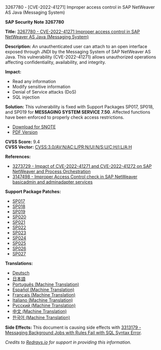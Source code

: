 3267780 - [CVE-2022-41271] Improper access control in SAP NetWeaver AS Java (Messaging System)

**SAP Security Note 3267780**

**Title:** [3267780 - CVE-2022-41271 Improper access control in SAP NetWeaver AS Java (Messaging System)](https://me.sap.com/notes/0003267780/E)

**Description:**
An unauthenticated user can attach to an open interface exposed through JNDI by the Messaging System of SAP NetWeaver AS Java. This vulnerability (CVE-2022-41271) allows unauthorized operations affecting confidentiality, availability, and integrity.

**Impact:**
- Read any information
- Modify sensitive information
- Denial of Service attacks (DoS)
- SQL injection

**Solution:**
This vulnerability is fixed with Support Packages SP017, SP018, and SP019 for **MESSAGING SYSTEM SERVICE 7.50**. Affected functions have been enforced to properly check access restrictions.

- [Download for SNOTE](https://notesdownloads.sap.com/note/0040000001686302022)
- [PDF Version](https://me.sap.com/sap/support/sfm/notes/print/0003267780?language=en-US&token=940EB8EAD4CD8B329A721E5872ED131E)

**CVSS Score:** 9.4  
**CVSS Vector:** [CVSS:3.0/AV:N/AC:L/PR:N/UI:N/S:U/C:H/I:L/A:H](https://nvd.nist.gov/vuln-metrics/cvss/v3-calculator?vector=CVSS:3.0/AV:N/AC:L/PR:N/UI:N/S:U/C:H/I:L/A:H)

**References:**
- [3273729 - Impact of CVE-2022-41271 and CVE-2022-41272 on SAP NetWeaver and Process Orchestration](https://me.sap.com/notes/3273729)
- [3147498 - Improper Access Control check in SAP NetWeaver basicadmin and adminadapter services](https://me.sap.com/notes/3147498)

**Support Package Patches:**
- [SP017](https://userapps.support.sap.com/sap/support/swdc/notes?cvnr=73554900100200001613&support_package=SP017&patch_level=000036)
- [SP018](https://userapps.support.sap.com/sap/support/swdc/notes?cvnr=73554900100200001613&support_package=SP018&patch_level=000037)
- [SP019](https://userapps.support.sap.com/sap/support/swdc/notes?cvnr=73554900100200001613&support_package=SP019&patch_level=000037)
- [SP020](https://userapps.support.sap.com/sap/support/swdc/notes?cvnr=73554900100200001613&support_package=SP020&patch_level=000031)
- [SP021](https://userapps.support.sap.com/sap/support/swdc/notes?cvnr=73554900100200001613&support_package=SP021&patch_level=000030)
- [SP022](https://userapps.support.sap.com/sap/support/swdc/notes?cvnr=73554900100200001613&support_package=SP022&patch_level=000021)
- [SP023](https://userapps.support.sap.com/sap/support/swdc/notes?cvnr=73554900100200001613&support_package=SP023&patch_level=000014)
- [SP024](https://userapps.support.sap.com/sap/support/swdc/notes?cvnr=73554900100200001613&support_package=SP024&patch_level=000013)
- [SP025](https://userapps.support.sap.com/sap/support/swdc/notes?cvnr=73554900100200001613&support_package=SP025&patch_level=000009)
- [SP026](https://userapps.support.sap.com/sap/support/swdc/notes?cvnr=73554900100200001613&support_package=SP026&patch_level=000000)
- [SP027](https://userapps.support.sap.com/sap/support/swdc/notes?cvnr=73554900100200001613&support_package=SP027&patch_level=000000)

**Translations:**
- [Deutsch](https://me.sap.com/notes/0003267780/D)
- [日本語](https://me.sap.com/notes/0003267780/J)
- [Português (Machine Translation)](https://me.sap.com/notes/0003267780/P)
- [Español (Machine Translation)](https://me.sap.com/notes/0003267780/S)
- [Français (Machine Translation)](https://me.sap.com/notes/0003267780/F)
- [Italiano (Machine Translation)](https://me.sap.com/notes/0003267780/I)
- [Русский (Machine Translation)](https://me.sap.com/notes/0003267780/R)
- [中文 (Machine Translation)](https://me.sap.com/notes/0003267780/1)
- [한국어 (Machine Translation)](https://me.sap.com/notes/0003267780/3)

**Side Effects:**
This document is causing side effects with [3313179 - Messaging Background Jobs with Rules Fail with SQL Syntax Error](https://me.sap.com/notes/0003313179).

*Credits to [Redrays.io](https://redrays.io) for support in providing this information.*